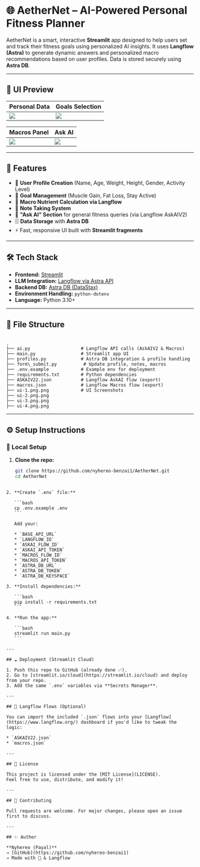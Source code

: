 
# 🌐 AetherNet – AI-Powered Personal Fitness Planner

AetherNet is a smart, interactive **Streamlit** app designed to help users set and track their fitness goals using personalized AI insights. It uses **Langflow (Astra)** to generate dynamic answers and personalized macro recommendations based on user profiles. Data is stored securely using **Astra DB**.

---

## 📸 UI Preview

| Personal Data | Goals Selection |
|---------------|-----------------|
| ![](ui-1.png) | ![](ui-2.png) |

| Macros Panel | Ask AI |
|---------------|--------|
| ![](ui-3.png) | ![](ui-4.png) |

---

## 🚀 Features

- 🔐 **User Profile Creation** (Name, Age, Weight, Height, Gender, Activity Level)
- 🎯 **Goal Management** (Muscle Gain, Fat Loss, Stay Active)
- 🧮 **Macro Nutrient Calculation via Langflow**
- 📝 **Note Taking System**
- 🤖 **"Ask AI" Section** for general fitness queries (via Langflow AskAIV2)
- 🗄️ **Data Storage** with **Astra DB**
- ⚡ Fast, responsive UI built with **Streamlit fragments**

---

## 🛠️ Tech Stack

- **Frontend:** [Streamlit](https://streamlit.io/)
- **LLM Integration:** [Langflow via Astra API](https://www.langflow.org/)
- **Backend DB:** [Astra DB (DataStax)](https://www.datastax.com/astra)
- **Environment Handling:** `python-dotenv`
- **Language:** Python 3.10+

---

## 📁 File Structure

```

.
├── ai.py                   # Langflow API calls (AskAIV2 & Macros)
├── main.py                 # Streamlit app UI
├── profiles.py             # Astra DB integration & profile handling
├── form\_submit.py          # Update profile, notes, macros
├── .env.example            # Example env for deployment
├── requirements.txt        # Python dependencies
├── ASKAIV22.json           # Langflow AskAI flow (export)
├── macros.json             # Langflow Macros flow (export)
├── ui-1.png.png            # UI Screenshots
├── ui-2.png.png
├── ui-3.png.png
├── ui-4.png.png

````

---

## ⚙️ Setup Instructions

### 🔧 Local Setup

1. **Clone the repo:**
   ```bash
   git clone https://github.com/nyhereo-benzai1/AetherNet.git
   cd AetherNet
````

2. **Create `.env` file:**

   ```bash
   cp .env.example .env
   ```

   Add your:

   * `BASE_API_URL`
   * `LANGFLOW_ID`
   * `ASKAI_FLOW_ID`
   * `ASKAI_API_TOKEN`
   * `MACROS_FLOW_ID`
   * `MACROS_API_TOKEN`
   * `ASTRA_DB_URL`
   * `ASTRA_DB_TOKEN`
   * `ASTRA_DB_KEYSPACE`

3. **Install dependencies:**

   ```bash
   pip install -r requirements.txt
   ```

4. **Run the app:**

   ```bash
   streamlit run main.py
   ```

---

## ☁️ Deployment (Streamlit Cloud)

1. Push this repo to GitHub (already done ✅).
2. Go to [streamlit.io/cloud](https://streamlit.io/cloud) and deploy from your repo.
3. Add the same `.env` variables via **Secrets Manager**.

---

## 🧪 Langflow Flows (Optional)

You can import the included `.json` flows into your [Langflow](https://www.langflow.org/) dashboard if you'd like to tweak the logic:

* `ASKAIV22.json`
* `macros.json`

---

## 📜 License

This project is licensed under the [MIT License](LICENSE).
Feel free to use, distribute, and modify it!

---

## 🙌 Contributing

Pull requests are welcome. For major changes, please open an issue first to discuss.

---

## ✨ Author

**Nyhereo (Payal)**
→ [GitHub](https://github.com/nyhereo-benzai1)
→ Made with 🖤 & Langflow


